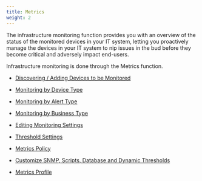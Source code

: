 ```yaml
---
title: Metrics
weight: 2
---
```


The infrastructure monitoring function provides you with an overview of the status of the monitored devices in your IT system, letting you proactively manage the devices in your IT system to nip issues in the bud before they become critical and adversely impact end-users. 

Infrastructure monitoring is done through the Metrics function. 
* <a href="/cloud_vista/inframonitoring/discovering">Discovering / Adding Devices to be Monitored</a>
* <a href="/cloud_vista/inframonitoring/monitordevices">Monitoring by Device Type</a>
* <a href="/cloud_vista/inframonitoring/monitoralerts">Monitoring by Alert Type</a>

* <a href="/cloud_vista/inframonitoring/monitorbusinesstypes">Monitoring by Business Type</a>


* <a href="/cloud_vista/inframonitoring/editsettings">Editing Monitoring Settings</a>
* <a href="/cloud_vista/inframonitoring/thresholdsettings">Threshold Settings</a>
* <a href="/cloud_vista/inframonitoring/metrics">Metrics Policy</a>
* <a href="/cloud_vista/inframonitoring/customize">Customize SNMP, Scripts, Database and Dynamic Thresholds</a>
* <a href="/cloud_vista/inframonitoring/metricsprofile">Metrics Profile</a> 
